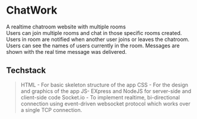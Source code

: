 # ChatWork
A realtime chatroom website with multiple rooms  
Users can join multiple rooms and chat in those specific rooms created.
Users in room are notified when another user joins or leaves the chatroom.
Users can see the names of users currently in the room.
Messages are shown with the real time message was delivered. 
## Techstack
> HTML - For basic skeleton structure of the app
> CSS - For the design and graphics of the app
> JS- EXpress and NodeJS for server-side and client-side code
> Socket.io - To implement realtime, bi-directional connection using event-driven websocket protocol which works over a single TCP connection.

